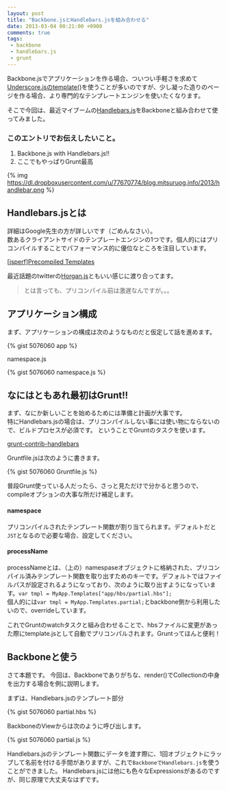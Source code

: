 ```yaml
---
layout: post
title: "Backbone.jsとHandlebars.jsを組み合わせる"
date: 2013-03-04 00:21:00 +0900
comments: true
tags: 
 - backbone
 - handlebars.js
 - grunt
---
```


Backbone.jsでアプリケーションを作る場合、ついつい手軽さを求めて[Underscore.jsのtemplate()](http://underscorejs.org/#template)を使うことが多いのですが、少し凝った造りのページを作る場合、より専門的なテンプレートエンジンを使いたくなります。

そこで今回は、最近マイブームの[Handlebars.js](http://handlebarsjs.com/)をBackboneと組み合わせて使ってみました。

<!-- more -->

### このエントリでお伝えしたいこと。

1.  Backbone.js with Handlebars.js!!
2.  ここでもやっぱりGrunt最高

{% img https://dl.dropboxusercontent.com/u/77670774/blog.mitsuruog.info/2013/handlebar.png %}
 
## Handlebars.jsとは

詳細はGoogle先生の方が詳しいです（ごめんなさい）。  
数あるクライアントサイドのテンプレートエンジンの1つです。個人的にはプリコンパイルすることでパフォーマンス的に優位なところを注目しています。

[[jsperf]Precompiled Templates](http://jsperf.com/precompiled-hogan-handlebars-ejs)

最近話題のtwitterの[Horgan.js](http://twitter.github.com/hogan.js/)ともいい感じに渡り合ってます。

> とは言っても、プリコンパイル前は激遅なんですが。。。
 
## アプリケーション構成

まず、アプリケーションの構成は次のようなものだと仮定して話を進めます。

{% gist 5076060 app %}

namespace.js

{% gist 5076060 namespace.js %}
 
## なにはともあれ最初はGrunt!!

まず、なにか新しいことを始めるためには準備と計画が大事です。  
特にHandlebars.jsの場合は、プリコンパイルしない事には使い物にならないので、ビルドプロセスが必須です。
ということでGruntのタスクを使います。

[grunt-contrib-handlebars](https://github.com/gruntjs/grunt-contrib-handlebars)

Gruntfile.jsは次のように書きます。

{% gist 5076060 Gruntfile.js %}

普段Grunt使っている人だったら、さっと見ただけで分かると思うので、compileオプションの大事な所だけ補足します。

#### namespace
プリコンパイルされたテンプレート関数が割り当てられます。デフォルトだと`JST`となるので必要な場合、設定してください。

#### processName
processNameとは、（上の）namespaseオブジェクトに格納された、プリコンパイル済みテンプレート関数を取り出すためのキーです。デフォルトではファイルパスが設定されるようになっており、次のように取り出すようになっています。`var tmpl = MyApp.Templates["app/hbs/partial.hbs"];`  
個人的には`var tmpl = MyApp.Templates.partial;`とbackbone側から利用したいので、overrideしています。

これでGruntのwatchタスクと組み合わせることで、hbsファイルに変更があった際にtemplate.jsとして自動でプリコンパルされます。Gruntってほんと便利！
 
## Backboneと使う

さて本題です。
今回は、Backboneでありがちな、render()でCollectionの中身を出力する場合を例に説明します。

まずは、Handlebars.jsのテンプレート部分

{% gist 5076060 partial.hbs %}

BackboneのViewからは次のように呼び出します。

{% gist 5076060 partial.js %}

Handlebars.jsのテンプレート関数にデータを渡す際に、1回オブジェクトにラップして名前を付ける手間がありますが、これで`BackboneでHandlebars.js`を使うことができました。
Handlebars.jsには他にも色々なExpressionsがあるのですが、同じ原理で大丈夫なはずです。